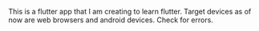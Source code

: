 This is a flutter app that I am creating to learn flutter.
Target devices as of now are web browsers and android devices.
Check for errors.
